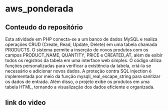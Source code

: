 # aws_ponderada

## Conteudo do repositório
Esta atividade em PHP conecta-se a um banco de dados MySQL e realiza operações CRUD (Create, Read, Update, Delete) em uma tabela chamada PRODUCTS. O sistema permite a inserção de novos produtos com os campos PRODUCT_NAME, QUANTITY, PRICE e CREATED_AT, além de exibir todos os registros da tabela em uma interface web simples. O código utiliza funções personalizadas para verificar a existência da tabela, criá-la se necessário e adicionar novos dados. A proteção contra SQL injection é implementada por meio da função mysqli_real_escape_string para sanitizar os dados de entrada. Além disso, o projeto exibe os produtos em uma tabela HTML, tornando a visualização dos dados eficiente e organizada.


## link do video

